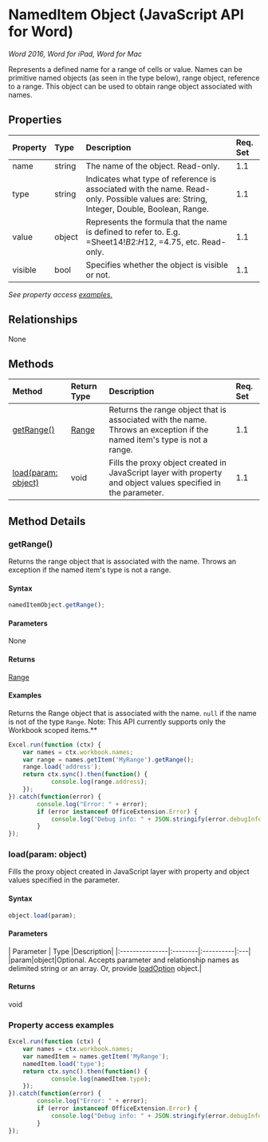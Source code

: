 # NamedItem Object (JavaScript API for Word)

_Word 2016, Word for iPad, Word for Mac_

Represents a defined name for a range of cells or value. Names can be primitive named objects (as seen in the type below), range object, reference to a range. This object can be used to obtain range object associated with names.

## Properties

| Property	   | Type	|Description| Req. Set|
|:---------------|:--------|:----------|:----|
|name|string|The name of the object. Read-only.|1.1||
|type|string|Indicates what type of reference is associated with the name. Read-only. Possible values are: String, Integer, Double, Boolean, Range.|1.1||
|value|object|Represents the formula that the name is defined to refer to. E.g. =Sheet14!$B$2:$H$12, =4.75, etc. Read-only.|1.1||
|visible|bool|Specifies whether the object is visible or not.|1.1||

_See property access [examples.](#property-access-examples)_

## Relationships
None


## Methods

| Method		   | Return Type	|Description| Req. Set|
|:---------------|:--------|:----------|:----|
|[getRange()](#getrange)|[Range](range.md)|Returns the range object that is associated with the name. Throws an exception if the named item's type is not a range.|1.1|
|[load(param: object)](#loadparam-object)|void|Fills the proxy object created in JavaScript layer with property and object values specified in the parameter.|1.1|

## Method Details


### getRange()
Returns the range object that is associated with the name. Throws an exception if the named item's type is not a range.

#### Syntax
```js
namedItemObject.getRange();
```

#### Parameters
None

#### Returns
[Range](range.md)

#### Examples

Returns the Range object that is associated with the name. `null` if the name is not of the type `Range`. Note: This API currently supports only the Workbook scoped items.**

```js
Excel.run(function (ctx) { 
	var names = ctx.workbook.names;
	var range = names.getItem('MyRange').getRange();
	range.load('address');
	return ctx.sync().then(function() {
			console.log(range.address);
	});
}).catch(function(error) {
		console.log("Error: " + error);
		if (error instanceof OfficeExtension.Error) {
			console.log("Debug info: " + JSON.stringify(error.debugInfo));
		}
});
```


### load(param: object)
Fills the proxy object created in JavaScript layer with property and object values specified in the parameter.

#### Syntax
```js
object.load(param);
```

#### Parameters
| Parameter	   | Type	|Description|
|:---------------|:--------|:----------|:---|
|param|object|Optional. Accepts parameter and relationship names as delimited string or an array. Or, provide [loadOption](loadoption.md) object.|

#### Returns
void
### Property access examples

```js
Excel.run(function (ctx) { 
	var names = ctx.workbook.names;
	var namedItem = names.getItem('MyRange');
	namedItem.load('type');
	return ctx.sync().then(function() {
			console.log(namedItem.type);
	});
}).catch(function(error) {
		console.log("Error: " + error);
		if (error instanceof OfficeExtension.Error) {
			console.log("Debug info: " + JSON.stringify(error.debugInfo));
		}
});
```

